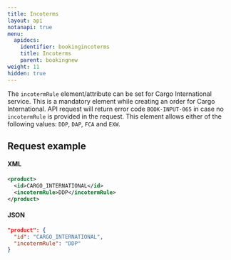 ```yaml
---
title: Incoterms
layout: api
notanapi: true
menu:
  apidocs:
    identifier: bookingincoterms
    title: Incoterms
    parent: bookingnew
weight: 11
hidden: true
---
```


The `incotermRule` element/attribute can be set for Cargo International service. This is a mandatory element while creating an order for Cargo International. API request will return error code `BOOK-INPUT-065` in case no `incotermRule` is provided in the request. This element allows either of the following values: `DDP`, `DAP`, `FCA` and `EXW`.

## Request example

#### XML
```xml
<product>
  <id>CARGO_INTERNATIONAL</id>
  <incotermRule>DDP</incotermRule>
</product>
```

#### JSON
```json
"product": {
  "id": "CARGO_INTERNATIONAL",
  "incotermRule": "DDP"
}
```
